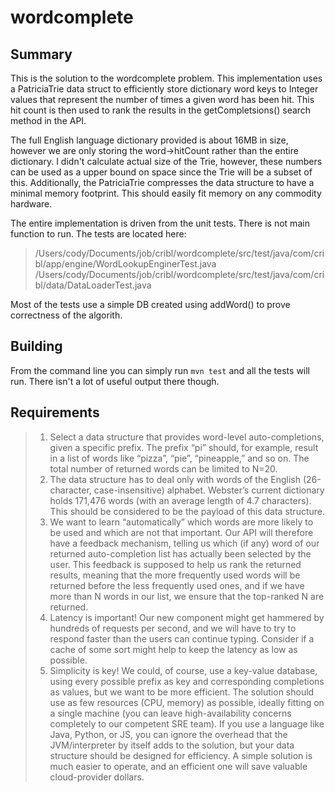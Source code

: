 # wordcomplete
## Summary
This is the solution to the wordcomplete problem. This implementation uses a PatriciaTrie data struct to efficiently store dictionary word keys to Integer values that represent the number of times a given word has been hit. This hit count is then used to rank the results in the getCompletsions() search method in the API. 

The full English language dictionary provided is about 16MB in size, however we are only storing the word->hitCount rather than the entire dictionary. I didn't calculate actual size of the Trie, however, these numbers can be used as a upper bound on space since the Trie will be a subset of this. Additionally, the PatriciaTrie compresses the data structure to have a minimal memory footprint. This should easily fit memory on any commodity hardware.

The entire implementation is driven from the unit tests. There is not main function to run. The tests are located here:
>/Users/cody/Documents/job/cribl/wordcomplete/src/test/java/com/cribl/app/engine/WordLookupEnginerTest.java
>/Users/cody/Documents/job/cribl/wordcomplete/src/test/java/com/cribl/data/DataLoaderTest.java

Most of the tests use a simple DB created using addWord() to prove correctness of the algorith. 

## Building
From the command line you can simply run `mvn test` and all the tests will run. There isn't a lot of useful output there though. 

## Requirements
>1. Select a data structure that provides word-level auto-completions, given a specific prefix. The prefix “pi” should, for example, result in a list of words like “pizza”, “pie”, “pineapple,” and so on. The total number of returned words can be limited to N=20.
>2. The data structure has to deal only with words of the English (26-character, case-insensitive) alphabet. Webster’s current dictionary holds 171,476 words (with an average length of 4.7 characters). This should be considered to be the payload of this data structure.
>3. We want to learn “automatically” which words are more likely to be used and which are not that important. Our API will therefore have a feedback mechanism, telling us which (if any) word of our returned auto-completion list has actually been selected by the user. This feedback is supposed to help us rank the returned results, meaning that the more frequently used words will be returned before the less frequently used ones, and if we have more than N words in our list, we ensure that the top-ranked N are returned.
>4. Latency is important! Our new component might get hammered by hundreds of requests per second, and we will have to try to respond faster than the users can continue typing. Consider if a cache of some sort might help to keep the latency as low as possible.
>5. Simplicity is key! We could, of course, use a key-value database, using every possible prefix as key and corresponding completions as values, but we want to be more efficient. The solution should use as few resources (CPU, memory) as possible, ideally fitting on a single machine (you can leave high-availability concerns completely to our competent SRE team). If you use a language like Java, Python, or JS, you can ignore the overhead that the JVM/interpreter by itself adds to the solution, but your data structure should be designed for efficiency. A simple solution is much easier to operate, and an efficient one will save valuable cloud-provider dollars.
